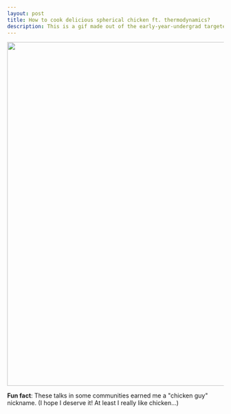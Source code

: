 ```yaml
---
layout: post
title: How to cook delicious spherical chicken ft. thermodynamics?
description: This is a gif made out of the early-year-undergrad targeted talk slides featuring heat equation and dimensional analysis in context of cooking spherical chicken. Talk was given during UCL departmental retreat to beautiful Cumberland Lodge in Windsor Park (Nov. 2019) and later repeated during Physics&Astronomy (PandA) day at UCL in Feb. 2020. 
---
```


<p style="text-align:center;"><img src="/assets/img/outreach/chicken_talk.gif" width="800"/></p>

 <b>Fun fact</b>: These talks in some communities earned me a "chicken guy" nickname. 
 (I hope I deserve it! At least I really like chicken...)